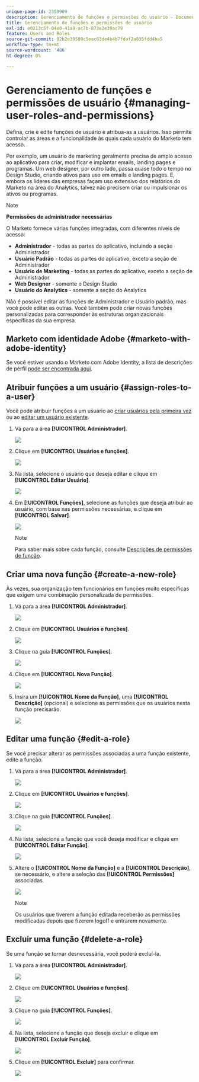 ```yaml
---
unique-page-id: 2359909
description: Gerenciamento de funções e permissões do usuário - Documentação do Marketo - Documentação do produto
title: Gerenciamento de funções e permissões de usuário
exl-id: e0213c5f-04e0-41a9-ac7b-873e2e39ac79
feature: Users and Roles
source-git-commit: 02b2e39580c5eac63de4b4b7fdaf2a835fdd4ba5
workflow-type: tm+mt
source-wordcount: '486'
ht-degree: 0%

---
```


# Gerenciamento de funções e permissões de usuário {#managing-user-roles-and-permissions}

Defina, crie e edite funções de usuário e atribua-as a usuários. Isso permite controlar as áreas e a funcionalidade às quais cada usuário do Marketo tem acesso.

Por exemplo, um usuário de marketing geralmente precisa de amplo acesso ao aplicativo para criar, modificar e implantar emails, landing pages e programas. Um web designer, por outro lado, passa quase todo o tempo no Design Studio, criando ativos para uso em emails e landing pages. E, embora os líderes das empresas façam uso extensivo dos relatórios do Marketo na área do Analytics, talvez não precisem criar ou impulsionar os ativos ou programas.

>[!NOTE]
>
>**Permissões de administrador necessárias**

O Marketo fornece várias funções integradas, com diferentes níveis de acesso:

* **Administrador** - todas as partes do aplicativo, incluindo a seção Administrador
* **Usuário Padrão** - todas as partes do aplicativo, exceto a seção de Administrador
* **Usuário de Marketing** - todas as partes do aplicativo, exceto a seção de Administrador
* **Web Designer** - somente o Design Studio
* **Usuário do Analytics** - somente a seção do Analytics

Não é possível editar as funções de Administrador e Usuário padrão, mas você pode editar as outras. Você também pode criar novas funções personalizadas para corresponder às estruturas organizacionais específicas da sua empresa.

## Marketo com identidade Adobe {#marketo-with-adobe-identity}

Se você estiver usando o Marketo com Adobe Identity, a lista de descrições de perfil [pode ser encontrada aqui](/help/marketo/product-docs/administration/marketo-with-adobe-identity/adobe-identity-management-overview.md#profile-levels).

## Atribuir funções a um usuário {#assign-roles-to-a-user}

Você pode atribuir funções a um usuário ao [criar usuários pela primeira vez](/help/marketo/product-docs/administration/users-and-roles/create-delete-edit-and-change-a-user-role.md) ou ao [editar um usuário existente](/help/marketo/product-docs/administration/users-and-roles/managing-marketo-users.md).

1. Vá para a área **[!UICONTROL Administrador]**.

   ![](assets/managing-user-roles-and-permissions-1.png)

1. Clique em **[!UICONTROL Usuários e funções]**.

   ![](assets/managing-user-roles-and-permissions-2.png)

1. Na lista, selecione o usuário que deseja editar e clique em **[!UICONTROL Editar Usuário]**.

   ![](assets/managing-user-roles-and-permissions-3.png)

1. Em **[!UICONTROL Funções]**, selecione as funções que deseja atribuir ao usuário, com base nas permissões necessárias, e clique em **[!UICONTROL Salvar]**.

   ![](assets/managing-user-roles-and-permissions-4.png)

   >[!NOTE]
   >
   >Para saber mais sobre cada função, consulte [Descrições de permissões de função](/help/marketo/product-docs/administration/users-and-roles/descriptions-of-role-permissions.md).

## Criar uma nova função {#create-a-new-role}

Às vezes, sua organização tem funcionários em funções muito específicas que exigem uma combinação personalizada de permissões.

1. Vá para a área **[!UICONTROL Administrador]**.

   ![](assets/managing-user-roles-and-permissions-5.png)

1. Clique em **[!UICONTROL Usuários e funções]**.

   ![](assets/managing-user-roles-and-permissions-6.png)

1. Clique na guia **[!UICONTROL Funções]**.

   ![](assets/managing-user-roles-and-permissions-7.png)

1. Clique em **[!UICONTROL Nova Função]**.

   ![](assets/managing-user-roles-and-permissions-8.png)

1. Insira um **[!UICONTROL Nome da Função]**, uma **[!UICONTROL Descrição]** (opcional) e selecione as permissões que os usuários nesta função precisarão.

   ![](assets/managing-user-roles-and-permissions-9.png)

## Editar uma função {#edit-a-role}

Se você precisar alterar as permissões associadas a uma função existente, edite a função.

1. Vá para a área **[!UICONTROL Administrador]**.

   ![](assets/managing-user-roles-and-permissions-10.png)

1. Clique em **[!UICONTROL Usuários e funções]**.

   ![](assets/managing-user-roles-and-permissions-11.png)

1. Clique na guia **[!UICONTROL Funções]**.

   ![](assets/managing-user-roles-and-permissions-12.png)

1. Na lista, selecione a função que você deseja modificar e clique em **[!UICONTROL Editar Função]**.

   ![](assets/managing-user-roles-and-permissions-13.png)

1. Altere o **[!UICONTROL Nome da Função]** e a **[!UICONTROL Descrição]**, se necessário, e altere a seleção das **[!UICONTROL Permissões]** associadas.

   ![](assets/managing-user-roles-and-permissions-14.png)

   >[!NOTE]
   >
   >Os usuários que tiverem a função editada receberão as permissões modificadas depois que fizerem logoff e entrarem novamente.

## Excluir uma função {#delete-a-role}

Se uma função se tornar desnecessária, você poderá excluí-la.

1. Vá para a área **[!UICONTROL Administrador]**.

   ![](assets/managing-user-roles-and-permissions-15.png)

1. Clique em **[!UICONTROL Usuários e funções]**.

   ![](assets/managing-user-roles-and-permissions-16.png)

1. Clique na guia **[!UICONTROL Funções]**.

   ![](assets/managing-user-roles-and-permissions-17.png)

1. Na lista, selecione a função que deseja excluir e clique em **[!UICONTROL Excluir Função]**.

   ![](assets/managing-user-roles-and-permissions-18.png)

1. Clique em **[!UICONTROL Excluir]** para confirmar.

   ![](assets/managing-user-roles-and-permissions-19.png)

